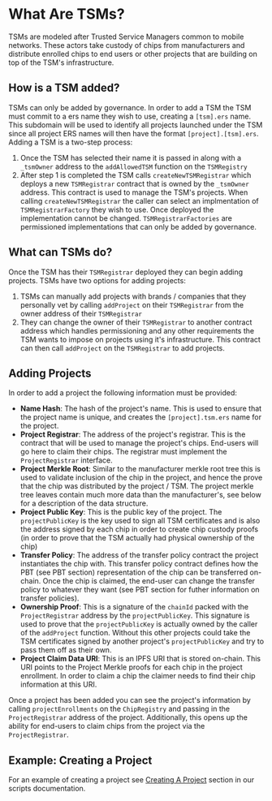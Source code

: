 # What Are TSMs?
TSMs are modeled after Trusted Service Managers common to mobile networks. These actors take custody of chips from manufacturers and distribute enrolled chips to end users or other projects that are building on top of the TSM's infrastructure.

## How is a TSM added?
TSMs can only be added by governance. In order to add a TSM the TSM must commit to a ers name they wish to use, creating a `[tsm].ers` name. This subdomain will be used to identify all projects launched under the TSM since all project ERS names will then have the format `[project].[tsm].ers`. Adding a TSM is a two-step process:
1. Once the TSM has selected their name it is passed in along with a `_tsmOwner` address to the `addAllowedTSM` function on the `TSMRegistry`
2. After step 1 is completed the TSM calls `createNewTSMRegistrar` which deploys a new `TSMRegistrar` contract that is owned by the `_tsmOwner` address. This contract is used to manage the TSM's projects. When calling `createNewTSMRegistrar` the caller can select an implmentation of `TSMRegistrarFactory` they wish to use. Once deployed the implementation cannot be changed. `TSMRegistrarFactories` are permissioned implementations that can only be added by governance.

## What can TSMs do?
Once the TSM has their `TSMRegistrar` deployed they can begin adding projects. TSMs have two options for adding projects:
1. TSMs can manually add projects with brands / companies that they personally vet by calling `addProject` on their `TSMRegistrar` from the owner address of their `TSMRegistrar`
2. They can change the owner of their `TSMRegistrar` to another contract address which handles permissioning and any other requirements the TSM wants to impose on projects using it's infrastructure. This contract can then call `addProject` on the `TSMRegistrar` to add projects.

## Adding Projects
In order to add a project the following information must be provided:
- **Name Hash**: The hash of the project's name. This is used to ensure that the project name is unique, and creates the `[project].tsm.ers` name for the project.
- **Project Registrar**: The address of the project's registrar. This is the contract that will be used to manage the project's chips. End-users will go here to claim their chips. The registrar must implement the `ProjectRegistrar` interface.
- **Project Merkle Root**: Similar to the manufacturer merkle root tree this is used to validate inclusion of the chip in the project, and hence the prove that the chip was distributed by the project / TSM. The project merkle tree leaves contain much more data than the manufacturer's, see below for a description of the data structure.
- **Project Public Key**: This is the public key of the project. The `projectPublicKey` is the key used to sign all TSM certificates and is also the address signed by each chip in order to create chip custody proofs (in order to prove that the TSM actually had physical ownership of the chip)
- **Transfer Policy**: The address of the transfer policy contract the project instantiates the chip with. This transfer policy contract defines how the PBT (see PBT section) representation of the chip can be transferred on-chain. Once the chip is claimed, the end-user can change the transfer policy to whatever they want (see PBT section for futher information on transfer policies).
- **Ownership Proof**: This is a signature of the `chainId` packed with the `ProjectRegistrar` address by the `projectPublicKey`. This signature is used to prove that the `projectPublicKey` is actually owned by the caller of the `addProject` function. Without this other projects could take the TSM certificates signed by another project's `projectPublicKey` and try to pass them off as their own.
- **Project Claim Data URI**: This is an IPFS URI that is stored on-chain. This URI points to the Project Merkle proofs for each chip in the project enrollment. In order to claim a chip the claimer needs to find their chip information at this URI.

Once a project has been added you can see the project's information by calling `projectEnrollments` on the `ChipRegistry` and passing in the `ProjectRegistrar` address of the project. Additionally, this opens up the ability for end-users to claim chips from the project via the `ProjectRegistrar`.

## Example: Creating a Project
For an example of creating a project see [Creating A Project](../../scripts/create-project.md) section in our scripts documentation.

